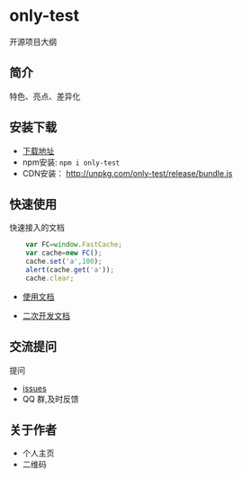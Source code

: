 # only-test
开源项目大纲

## 简介
特色、亮点、差异化

## 安装下载
- [下载地址](https://github.com/javaxiaolaoshu/only-test/releases)
- npm安装: `npm i only-test`
- CDN安装： http://unpkg.com/only-test/release/bundle.js


## 快速使用

快速接入的文档
```js
    var FC=window.FastCache;
    var cache=new FC();
    cache.set('a',100);
    alert(cache.get('a'));
    cache.clear;
```

- [使用文档](./doc/use/README.md)

- [二次开发文档](./doc/dev/README.md)

## 交流提问
提问
- [issues](https://github.com/javaxiaolaoshu/only-test/issues)
- QQ 群,及时反馈
## 关于作者
- 个人主页
- 二维码

